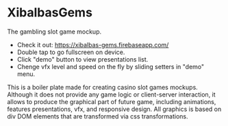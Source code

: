 # XibalbasGems
The gambling slot game mockup.
- Check it out: https://xibalbas-gems.firebaseapp.com/
- Double tap to go fullscreen on device.
- Click "demo" button to view presentations list.
- Chenge vfx level and speed on the fly by sliding setters in "demo" menu.

This is a boiler plate made for creating casino slot games mockups. Although it does not provide any game logic or client-server interaction, it allows to produce the graphical part of future game, including animations, features presentations, vfx, and responsive design. All graphics is based on div DOM elements that are transformed via css transformations.
